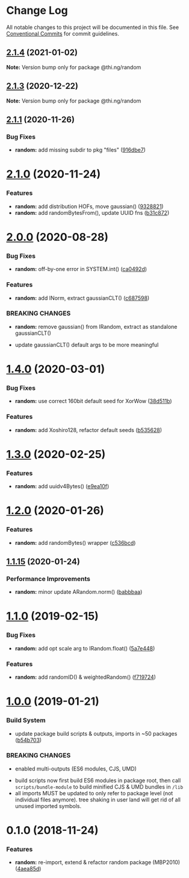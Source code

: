 # Change Log

All notable changes to this project will be documented in this file.
See [Conventional Commits](https://conventionalcommits.org) for commit guidelines.

## [2.1.4](https://github.com/thi-ng/umbrella/compare/@thi.ng/random@2.1.3...@thi.ng/random@2.1.4) (2021-01-02)

**Note:** Version bump only for package @thi.ng/random





## [2.1.3](https://github.com/thi-ng/umbrella/compare/@thi.ng/random@2.1.2...@thi.ng/random@2.1.3) (2020-12-22)

**Note:** Version bump only for package @thi.ng/random





## [2.1.1](https://github.com/thi-ng/umbrella/compare/@thi.ng/random@2.1.0...@thi.ng/random@2.1.1) (2020-11-26)


### Bug Fixes

* **random:** add missing subdir to pkg "files" ([916dbe7](https://github.com/thi-ng/umbrella/commit/916dbe7eb12815215b3905ea6ad924b7d397264c))





# [2.1.0](https://github.com/thi-ng/umbrella/compare/@thi.ng/random@2.0.2...@thi.ng/random@2.1.0) (2020-11-24)


### Features

* **random:** add distribution HOFs, move gaussian() ([9328821](https://github.com/thi-ng/umbrella/commit/9328821b20e9534c4c66c353d36dfd7dbb5edda6))
* **random:** add randomBytesFrom(), update UUID fns ([b31c872](https://github.com/thi-ng/umbrella/commit/b31c872cb67708510d68d6b2e2260cba843ee86d))





# [2.0.0](https://github.com/thi-ng/umbrella/compare/@thi.ng/random@1.4.17...@thi.ng/random@2.0.0) (2020-08-28)


### Bug Fixes

* **random:** off-by-one error in SYSTEM.int() ([ca0492d](https://github.com/thi-ng/umbrella/commit/ca0492d2f5f867c8945c279f60cf908037df1385))


### Features

* **random:** add INorm, extract gaussianCLT() ([c687598](https://github.com/thi-ng/umbrella/commit/c687598f87283a77c109d6b378b1907349eab760))


### BREAKING CHANGES

* **random:** remove gaussian() from IRandom,
extract as standalone gaussianCLT()

- update gaussianCLT() default args to be more meaningful





# [1.4.0](https://github.com/thi-ng/umbrella/compare/@thi.ng/random@1.3.2...@thi.ng/random@1.4.0) (2020-03-01)


### Bug Fixes

* **random:** use correct 160bit default seed for XorWow ([38d511b](https://github.com/thi-ng/umbrella/commit/38d511bc2e2c0bf00101e0b9db50cdb371445425))


### Features

* **random:** add Xoshiro128, refactor default seeds ([b535628](https://github.com/thi-ng/umbrella/commit/b535628c879b133d121307695a2a138dac70f008))





# [1.3.0](https://github.com/thi-ng/umbrella/compare/@thi.ng/random@1.2.0...@thi.ng/random@1.3.0) (2020-02-25)


### Features

* **random:** add uuidv4Bytes() ([e9ea10f](https://github.com/thi-ng/umbrella/commit/e9ea10f5e6b2415863e1a552207758aa3a47c9cf))





# [1.2.0](https://github.com/thi-ng/umbrella/compare/@thi.ng/random@1.1.15...@thi.ng/random@1.2.0) (2020-01-26)

### Features

* **random:** add randomBytes() wrapper ([c536bcd](https://github.com/thi-ng/umbrella/commit/c536bcd83c766414e349f6b82494ace9888ac2ba))

## [1.1.15](https://github.com/thi-ng/umbrella/compare/@thi.ng/random@1.1.14...@thi.ng/random@1.1.15) (2020-01-24)

### Performance Improvements

* **random:** minor update ARandom.norm() ([babbbaa](https://github.com/thi-ng/umbrella/commit/babbbaa12b5be09415f420e7559fa5c8bb76f802))

# [1.1.0](https://github.com/thi-ng/umbrella/compare/@thi.ng/random@1.0.2...@thi.ng/random@1.1.0) (2019-02-15)

### Bug Fixes

* **random:** add opt scale arg to IRandom.float() ([5a7e448](https://github.com/thi-ng/umbrella/commit/5a7e448))

### Features

* **random:** add randomID() & weightedRandom() ([f719724](https://github.com/thi-ng/umbrella/commit/f719724))

# [1.0.0](https://github.com/thi-ng/umbrella/compare/@thi.ng/random@0.1.1...@thi.ng/random@1.0.0) (2019-01-21)

### Build System

* update package build scripts & outputs, imports in ~50 packages ([b54b703](https://github.com/thi-ng/umbrella/commit/b54b703))

### BREAKING CHANGES

* enabled multi-outputs (ES6 modules, CJS, UMD)

- build scripts now first build ES6 modules in package root, then call
  `scripts/bundle-module` to build minified CJS & UMD bundles in `/lib`
- all imports MUST be updated to only refer to package level
  (not individual files anymore). tree shaking in user land will get rid of
  all unused imported symbols.

# 0.1.0 (2018-11-24)

### Features

* **random:** re-import, extend & refactor random package (MBP2010) ([4aea85d](https://github.com/thi-ng/umbrella/commit/4aea85d))
